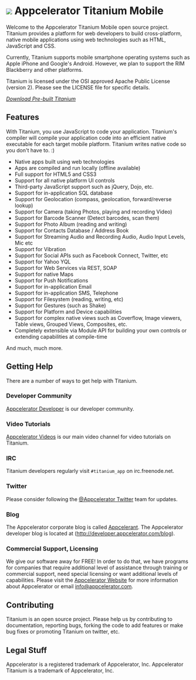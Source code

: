 <img src="http://www.appcelerator.com/wp-content/themes/app/images/ti-logo.png"> Appcelerator Titanium Mobile  
============================

Welcome to the Appcelerator Titanium Mobile open source project.  Titanium provides
a platform for web developers to build cross-platform, native mobile applications
using web technologies such as HTML, JavaScript and CSS.

Currently, Titanium supports mobile smartphone operating systems such as Apple iPhone 
and Google's Android. However, we plan to support the RIM Blackberry and other 
platforms.

Titanium is licensed under the OSI approved Apache Public License (version 2). Please
see the LICENSE file for specific details.

*[Download Pre-built Titanium](http://www.appcelerator.com/download)*


Features
--------------------

With Titanium, you use JavaScript to code your application.  Titanium's compiler will compile
your application code into an efficient native executable for each target mobile platform. 
Titanium writes native code so you don't have to. :)

- Native apps built using web technologies
- Apps are compiled and run locally (offline available)
- Full support for HTML5 and CSS3
- Support for all native platform UI controls
- Third-party JavaScript support such as jQuery, Dojo, etc.
- Support for in-application SQL database
- Support for Geolocation (compass, geolocation, forward/reverse lookup)
- Support for Camera (taking Photos, playing and recording Video)
- Support for Barcode Scanner (Detect barcodes, scan them)
- Support for Photo Album (reading and writing)
- Support for Contacts Database / Address Book
- Support for Streaming Audio and Recording Audio, Audio Input Levels, Mic etc
- Support for Vibration
- Support for Social APIs such as Facebook Connect, Twitter, etc
- Support for Yahoo YQL
- Support for Web Services via REST, SOAP
- Support for native Maps
- Support for Push Notifications
- Support for in-application Email
- Support for in-application SMS, Telephone
- Support for Filesystem (reading, writing, etc)
- Support for Gestures (such as Shake)
- Support for Platform and Device capabilities
- Support for complex native views such as Coverflow, Image viewers, Table views, Grouped Views, Composites, etc.
- Completely extensible via Module API for building your own controls or extending capabilities at compile-time

And much, much more.  


Getting Help
------------

There are a number of ways to get help with Titanium.

### Developer Community 

[Appcelerator Developer](http://developer.appcelerator.com) is our developer community.  

### Video Tutorials

[Appcelerator Videos](http://www.vimeo.com/appcelerator) is our main video channel
for video tutorials on Titanium.

### IRC 

Titanium developers regularly visit `#titanium_app` on irc.freenode.net.

### Twitter

Please consider following the [@Appcelerator Twitter](http://www.twitter.com/appcelerator)
team for updates.

### Blog

The Appcelerator corporate blog is called [Appcelerant](http://www.appcelerant.com). 
The Appcelerator developer blog is located at (http://developer.appcelerator.com/blog).

### Commercial Support, Licensing

We give our software away for FREE!  In order to do that, we have programs for 
companies that require additional level of assistance through training or commercial support,
need special licensing or want additional levels of capabilities.  Please visit the
[Appcelerator Website](http://www.appcelerator.com) for more information about Appcelerator or
email [info@appcelerator.com](mailto:info@appcelerator.com).



Contributing
------------

Titanium is an open source project.  Please help us by contributing to documentation,
reporting bugs, forking the code to add features or make bug fixes or promoting 
Titanium on twitter, etc.


Legal Stuff
-----------

Appcelerator is a registered trademark of Appcelerator, Inc.  Appcelerator Titanium is 
a trademark of Appcelerator, Inc.  



